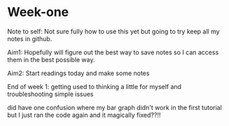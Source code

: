 # Week-one

Note to self: Not sure fully how to use this yet but going to try keep all my notes in github.

Aim1: Hopefully will figure out the best way to save notes so I can access them in the best possible way. 

Aim2: Start readings today and make some notes


End of week 1: getting used to thinking a little for myself and troubleshooting simple issues

did have one confusion where my bar graph didn't work in the first tutorial but I just ran the code again and it magically fixed??!!

